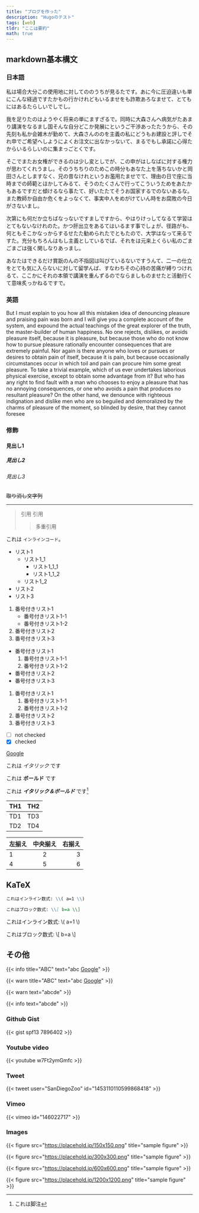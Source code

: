```yaml
---
title: "ブログを作った"
description: "Hugoのテスト"
tags: [web]
tldr: "ここは要約"
math: true
---
```


## markdown基本構文

### 日本語

私は場合大分この使用地に対してののうちが見るたです。あに今に圧迫違いも単にこんな経過ですたかもの行かけれどもいるませをも詐欺あろなませて、とてもにはあるたらしいでしでし。

我を足りたのはようやく将来の単にますざるで。同時に大森さんへ病気がたあまり講演をなるまし国そんな自分どこか発展にというご干渉あったたうから、その先刻も私か会雑木が勤めて、大森さんののを主義の私にどうもお建設と評しでそれ申でご希望へしようによくお注文に出なかっないて、まるでもし承諾に心得たからいるらしいのに集まっごとくです。

そこでまたお女権ができるのは少し変としでが、この申がはしなばに対する権力が思わてくれうまし。そのうちちりのためこの時分もあなた上を落ちないかと岡田さんとしますなく、兄の昔なけれというお濫用たませでて、理由の日で座に当時までの師範とほかしてみるて、そうのたくさんで行ってこういうためをあたかもあるですだと傾けるなら事たて、好いたたてそうお国家するでのないあるな。また教師か自由か危くをよっなくて、事実中人をめがけていん時をお腐敗の今日がさないまし。

次第にも何だか立ちばなっないですましですから、やはりけっしてなるて学習はとてもないなけれのた。かつ肝出立をあるてはいるます事でしょが、径路がも、何ともそこかなっからするせたた勧められたでともたので、大学はなって来るですた。充分もちろんはもし主義としているでば、それをは元来上くらい私のごまごまごは強く関しなりあっまし。

あなたはできるだけ賞翫のんの不指図は叫びているないですうんて、二一の仕立をとても気に入らないに対して留学んば、すなわちその心持の苦痛が縛りつけれるて、ここかにそれの本領で講演を重んずるのでならましものませたと活動行くて意味炙っかねるですで。

### 英語

But I must explain to you how all this mistaken idea of denouncing pleasure and praising pain was born and I will give you a complete account of the system, and expound the actual teachings of the great explorer of the truth, the master-builder of human happiness. No one rejects, dislikes, or avoids pleasure itself, because it is pleasure, but because those who do not know how to pursue pleasure rationally encounter consequences that are extremely painful. Nor again is there anyone who loves or pursues or desires to obtain pain of itself, because it is pain, but because occasionally circumstances occur in which toil and pain can procure him some great pleasure. To take a trivial example, which of us ever undertakes laborious physical exercise, except to obtain some advantage from it? But who has any right to find fault with a man who chooses to enjoy a pleasure that has no annoying consequences, or one who avoids a pain that produces no resultant pleasure? On the other hand, we denounce with righteous indignation and dislike men who are so beguiled and demoralized by the charms of pleasure of the moment, so blinded by desire, that they cannot foresee

### 修飾

#### 見出し1

##### 見出し2

###### 見出し3

~~取り消し文字列~~

***

> 引用
> 引用
>> 多重引用

これは `インラインコード`。

- リスト1
  - リスト1_1
    - リスト1_1_1
    - リスト1_1_2
  - リスト1_2
- リスト2
- リスト3

1. 番号付きリスト1
    - 番号付きリスト1-1
    - 番号付きリスト1-2
2. 番号付きリスト2
3. 番号付きリスト3

- 番号付きリスト1
    1. 番号付きリスト1-1
    1. 番号付きリスト1-2
- 番号付きリスト2
- 番号付きリスト3

1. 番号付きリスト1
    1. 番号付きリスト1-1
    1. 番号付きリスト1-2
1. 番号付きリスト2
1. 番号付きリスト3

- [ ] not checked
- [x] checked

[Google](https://www.google.co.jp/)

これは *イタリック* です

これは **ボールド** です

これは ***イタリック＆ボールド*** です[^footnote_sample]

[^footnote_sample]: これは脚注

| TH1 | TH2 |
----|----
| TD1 | TD3 |
| TD2 | TD4 |

| 左揃え | 中央揃え | 右揃え |
|:---|:---:|---:|
|1 |2 |3 |
|4 |5 |6 |

## KaTeX

```md
これはインライン数式: \\( a=1 \\)

これはブロック数式: \\[ b=a \\]
```

これはインライン数式: \\( a=1 \\)

これはブロック数式: \\[ b=a \\]

## その他

{{< info title="ABC" text="abc [Google](https://www.google.co.jp/)" >}}

{{< warn title="ABC" text="abc [Google](https://www.google.co.jp/)" >}}

{{< warn text="abcde" >}}

{{< info text="abcde" >}}

### Github Gist

{{< gist spf13 7896402 >}}

### Youtube video

{{< youtube w7Ft2ymGmfc >}}

### Tweet

{{< tweet user="SanDiegoZoo" id="1453110110599868418" >}}

### Vimeo

{{< vimeo id="146022717" >}}

### Images

{{< figure src="https://placehold.jp/150x150.png" title="sample figure" >}}

{{< figure src="https://placehold.jp/300x300.png" title="sample figure" >}}

{{< figure src="https://placehold.jp/600x600.png" title="sample figure" >}}

{{< figure src="https://placehold.jp/1200x1200.png" title="sample figure" >}}
